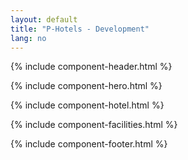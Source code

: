 ```yaml
---
layout: default
title: "P-Hotels - Development"
lang: no
---
```


{% include component-header.html %}

{% include component-hero.html %}

{% include component-hotel.html %}

{% include component-facilities.html %}

{% include component-footer.html %}
